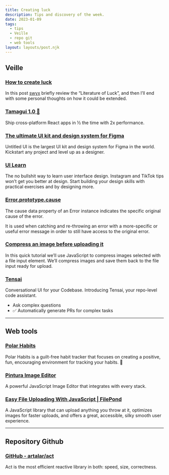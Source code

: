 ```yaml
---
title: Creating luck
description: Tips and discovery of the week.
date: 2023-01-09
tags:
  - tips
  - Veille
  - repo git
  - web tools
layout: layouts/post.njk
---
```


## Veille

### [How to create luck](https://www.swyx.io/create-luck/)
In this post [swyx](https://www.swyx.io/about) briefly review the “Literature of Luck”, and then I’ll end with some personal thoughts on how it could be extended.

### [Tamagui 1.0 🎉](https://tamagui.dev/blog/version-one)

Ship cross-platform React apps in ½ the time with 2x performance.


### [The ultimate UI kit and design system for Figma](https://www.untitledui.com/)
Untitled UI is the largest UI kit and design system for Figma in the world. Kickstart any project and level up as a designer.

### [UI Learn](https://uilearn.com/)
The no bullshit way to learn user interface design. Instagram and TikTok tips won’t get you better at design. Start building your design skills with practical exercises and by designing more.

### [Error.prototype.cause](https://developer.mozilla.org/en-US/docs/Web/JavaScript/Reference/Global_Objects/Error/cause#examples)
The cause data property of an Error instance indicates the specific original cause of the error.

It is used when catching and re-throwing an error with a more-specific or useful error message in order to still have access to the original error.


### [Compress an image before uploading it](https://pqina.nl/blog/compress-image-before-upload/)
In this quick tutorial we’ll use JavaScript to compress images selected with a file input element. We’ll compress images and save them back to the file input ready for upload.

### [Tensai](https://twitter.com/mathemagic1an/status/1610023513334878208?s=20&t=3Tynu1lclZOvZyn1ejJhzA)
Conversational UI for your Codebase.
Introducing Tensai, your repo-level code assistant.
- Ask complex questions
- ✅ Automatically generate PRs for complex tasks

___

## Web tools

### [Polar Habits](https://polarhabits.com/)
Polar Habits is a guilt-free habit tracker that focuses on creating a positive, fun, encouraging environment for tracking your habits. 🙌



### [Pintura Image Editor](https://pqina.nl/pintura/)
A powerful JavaScript Image Editor that integrates with every stack.

### [Easy File Uploading With JavaScript | FilePond](https://pqina.nl/filepond/)
A JavaScript library that can upload anything you throw at it, optimizes images for faster uploads, and offers a great, accessible, silky smooth user experience.

---

## Repository Github

### [GitHub - artalar/act](https://github.com/artalar/act)
Act is the most efficient reactive library in both: speed, size, correctness.
